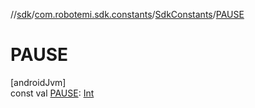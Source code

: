 //[sdk](../../../index.md)/[com.robotemi.sdk.constants](../index.md)/[SdkConstants](index.md)/[PAUSE](-p-a-u-s-e.md)

# PAUSE

[androidJvm]\
const val [PAUSE](-p-a-u-s-e.md): [Int](https://kotlinlang.org/api/latest/jvm/stdlib/kotlin/-int/index.html)
